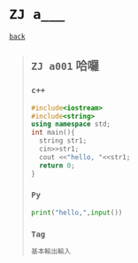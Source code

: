 # `ZJ a___`
[`back`](../)

> ## `ZJ a001` 哈囉
> ### `c++`
> ```c++
> #include<iostream>
> #include<string>
> using namespace std;
> int main(){
> 	string str1;
> 	cin>>str1;
> 	cout <<"hello, "<<str1;
> 	return 0;
> }
> ```
> ### `Py`
> ```py
> print("hello,",input())
> ```
> ### `Tag`  
> ```txt
> 基本輸出輸入
> ```





[`Codeforces`]: /OJ_ans/cf
[`Zerojudge`]: /OJ_ans/zj
[`PCIC`]: /OJ_ans/PCIC


<link id="style_css" rel="stylesheet" type="text/css" href="/OJ_ans/style.css">